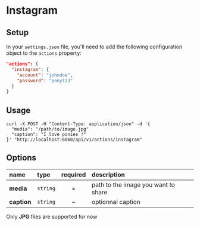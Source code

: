 # Instagram

## Setup

In your `settings.json` file, you'll need to add the following configuration object to the `actions` property:

```json
"actions": {
  "instagram": {
    "account": "johndoe",
    "password": "pony123"
  }
}
```

## Usage

```cURL
curl -X POST -H "Content-Type: application/json" -d '{
  "media": "/path/to/image.jpg"
  "caption": "I love ponies !"
}' "http://localhost:6060/api/v1/actions/instagram"
```

## Options

|name|type|required|description|
|:---|:---|:---:|:---|
|**media**|`string`|&times;|path to the image you want to share|
|**caption**|`string`|&minus;|optionnal caption|

Only **JPG** files are supported for now
